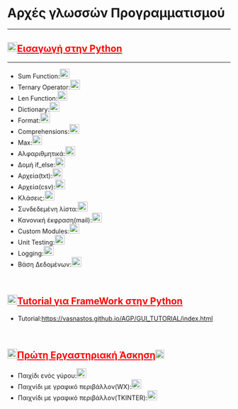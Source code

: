 <html>
  <meta charset='utf-8'>
<head>
  <link rel="stylesheet" href="https://www.w3schools.com/w3css/4/w3.css">
<link rel="stylesheet" href="https://maxcdn.bootstrapcdn.com/bootstrap/3.3.6/css/bootstrap.min.css">
  <title>Αρχες Γλωσσών Προγραμματισμού</title>
  <style>
    h2{
       color:red;
    text-decoration:underline;
    }
  </style>
  </head>
<body>
  
  <h1>Αρχές γλωσσών Προγραμματισμού</h1>
   <hr>
   <h2><img src="https://icon-library.com/images/arrow-icon-transparent-background/arrow-icon-transparent-background-13.jpg" width="22px" height="22px">Εισαγωγή στην Python</h2>
   <hr>
   <ul>
 <li>Sum Function:<a href="https://github.com/vasnastos/AGP/blob/master/Basics/sum.py"><img src="https://cdn2.iconfinder.com/data/icons/pittogrammi/142/95-512.png" width="22px" height="22px"></a></li>
 <li>Ternary Operator:<a href="https://github.com/vasnastos/AGP/blob/master/Basics/ternary_operator.py" target="_blank"><img src="https://cdn2.iconfinder.com/data/icons/pittogrammi/142/95-512.png" width="22px" height="22px"></a></li>
 <li>Len Function:<a href="https://github.com/vasnastos/AGP/blob/master/Basics/len.py" target="_blank"><img src="https://cdn2.iconfinder.com/data/icons/pittogrammi/142/95-512.png" width="22px" height="22px"></a></li>
 <li>Dictionary:<a href="https://github.com/vasnastos/AGP/blob/master/Basics/dictionary.py" target="_blank"><img src="https://cdn2.iconfinder.com/data/icons/pittogrammi/142/95-512.png" width="22px" height="22px"></a></li>
 <li>Format:<a href="https://github.com/vasnastos/AGP/blob/master/Basics/format.py" target="_blank"><img src="https://cdn2.iconfinder.com/data/icons/pittogrammi/142/95-512.png" width="22px" height="22px"></a></li>
 <li>Comprehensions:<a href="https://github.com/vasnastos/AGP/blob/master/Basics/compehensions.py"><img src="https://cdn2.iconfinder.com/data/icons/pittogrammi/142/95-512.png" width="22px" height="22px"></a></li>
 <li>Max:<a href="https://github.com/vasnastos/AGP/blob/master/Basics/max.py"><img src="https://cdn2.iconfinder.com/data/icons/pittogrammi/142/95-512.png" width="22px" height="22px"></a></li>
<li>Αλφαριθμητικά:<a href="https://github.com/vasnastos/AGP/blob/master/Basics/strings.py" target="_blank"><img src="https://cdn2.iconfinder.com/data/icons/pittogrammi/142/95-512.png" width="22px" height="22px"></a></li>
<li>Δομή if_else:<a href="https://github.com/vasnastos/AGP/blob/master/Basics/if_else.py" target="_blank"><img src="https://cdn2.iconfinder.com/data/icons/pittogrammi/142/95-512.png" width="22px" height="22px"></a></li>
<li>Αρχεία(txt):<a href="https://github.com/vasnastos/AGP/tree/master/Basics/file(txt)" target="_blank"><img src="https://cdn2.iconfinder.com/data/icons/pittogrammi/142/95-512.png" width="22px" height="22px"></a></li>
<li>Αρχεία(csv):<a href="https://github.com/vasnastos/AGP/tree/master/Basics/file(csv)" target="_blank"><img src="https://cdn2.iconfinder.com/data/icons/pittogrammi/142/95-512.png" width="22px" height="22px"></a></li>
<li>Κλάσεις:<a href="https://github.com/vasnastos/AGP/blob/master/Basics/class.py" target="_blank"><img src="https://cdn2.iconfinder.com/data/icons/pittogrammi/142/95-512.png" width="22px" height="22px"></a></li>
<li>Συνδεδεμένη λίστα:<a href="https://github.com/vasnastos/AGP/blob/master/Basics/linked_list.py" target="_blank"><img src="https://cdn2.iconfinder.com/data/icons/pittogrammi/142/95-512.png" width="22px" height="22px"></a></li>
<li>Κανονική έκφραση(mail):<a href="https://github.com/vasnastos/AGP/blob/master/Basics/mail.py" target="_blank"><img src="https://cdn2.iconfinder.com/data/icons/pittogrammi/142/95-512.png" width="22px" height="22px"></a></li>
<li>Custom Modules:<a href="https://github.com/vasnastos/AGP/tree/master/Basics/modules" target="_blank"><img src="https://cdn2.iconfinder.com/data/icons/pittogrammi/142/95-512.png" width="22px" height="22px"></a></li>
<li>Unit Testing:<a href="https://github.com/vasnastos/AGP/blob/master/Basics/testing.py" target="_blank"><img src="https://cdn2.iconfinder.com/data/icons/pittogrammi/142/95-512.png" width="22px" height="22px"></a></li>
<li>Logging:<a href="https://github.com/vasnastos/AGP/blob/master/Basics/Logging.py" target="_blank"><img src="https://cdn2.iconfinder.com/data/icons/pittogrammi/142/95-512.png" width="22px" height="22px"></a></li>
 <li>Βάση Δεδομένων:<a href="https://github.com/vasnastos/AGP/blob/master/Basics/database.ipynb" target="_blank"><img src="https://cdn2.iconfinder.com/data/icons/pittogrammi/142/95-512.png" width="22px" height="22px"></a></li>
</ul>
<br>
  <h2><img src="https://icon-library.com/images/arrow-icon-transparent-background/arrow-icon-transparent-background-13.jpg" width="22px" height="22px">Tutorial για FrameWork στην Python</h2>
     <ul>
       <li>Tutorial:<a href="./GUI_TUTORIAL/index.html">https://vasnastos.github.io/AGP/GUI_TUTORIAL/index.html</a></li>
  </ul>
  <br>
  <h2><img src="https://icon-library.com/images/arrow-icon-transparent-background/arrow-icon-transparent-background-13.jpg" width="22px" height="22px">Πρώτη Εργαστηριακή Άσκηση<a href="https://chgogos.github.io/dituoi_agp/resources/agp_assignment20210225.pdf"><img src="https://cdn4.iconfinder.com/data/icons/iconsimple-logotypes/512/github-512.png" width="20px" height="20px"></a></h2>
  <ul>
  <li>Παιχίδι ενός γύρου:<a href="https://github.com/vasnastos/AGP/tree/master/RPS/RPS_TERMINAL" target="_blank"></a><img src="https://cdn2.iconfinder.com/data/icons/pittogrammi/142/95-512.png" width="22px" height="22px"></li>
  <li>Παιχνίδι με γραφικό περιβάλλον(WX):<a href="https://github.com/vasnastos/AGP/tree/master/RPS/wxWidgets" target="_blank"><img src="https://cdn2.iconfinder.com/data/icons/pittogrammi/142/95-512.png" width="22px" height="22px"></a>
  <li>Παιχνίδι με γραφικό περιβάλλον(TKINTER):<a href="https://github.com/vasnastos/AGP/blob/master/RPS/RPS_TKINTER/gui.py" target="_blank"><img src="https://cdn2.iconfinder.com/data/icons/pittogrammi/142/95-512.png" width="22px" height="22px"></a></li>
  </ul>
   </body>
  </html>
